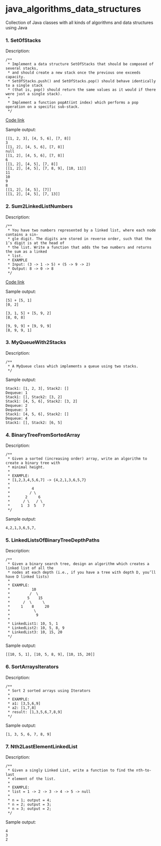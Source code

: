 # java_algorithms_data_structures
Collection of Java classes with all kinds of algorithms and data structures using Java

### 1. SetOfStacks
Description:
```
/**
 * Implement a data structure SetOfStacks that should be composed of several stacks,
 * and should create a new stack once the previous one exceeds capacity. 
 * SetOfStacks.push() and SetOfStacks.pop() should behave identically to a single stack
 * (that is, pop() should return the same values as it would if there were just a single stack).
 *
 * Implement a function popAt(int index) which performs a pop operation on a specific sub-stack.
 */
```
[Code link](https://github.com/wagnerjfr/java_algorithms_data_structures/blob/master/SetOfStacks.java)

Sample output:
```console
[[1, 2, 3], [4, 5, 6], [7, 8]]
3
[[1, 2], [4, 5, 6], [7, 8]]
null
[[1, 2], [4, 5, 6], [7, 8]]
6
[[1, 2], [4, 5], [7, 8]]
[[1, 2], [4, 5], [7, 8, 9], [10, 11]]
11
10
9
8
[[1, 2], [4, 5], [7]]
[[1, 2], [4, 5], [7, 13]]
```
### 2. Sum2LinkedListNumbers
Description:
```
/**
 * You have two numbers represented by a linked list, where each node contains a sin-
 * gle digit. The digits are stored in reverse order, such that the 1’s digit is at the head of
 * the list. Write a function that adds the two numbers and returns the sum as a linked
 * list.
 * EXAMPLE
 * Input: (3 -> 1 -> 5) + (5 -> 9 -> 2)
 * Output: 8 -> 0 -> 8
 */
```
[Code link](https://github.com/wagnerjfr/java_algorithms_data_structures/blob/master/Sum2LinkedListNumbers.java)

Sample output:
```console
[5] + [5, 1]
[0, 2]

[3, 1, 5] + [5, 9, 2]
[8, 0, 8]

[9, 9, 9] + [9, 9, 9]
[8, 9, 9, 1]
```
### 3. MyQueueWith2Stacks
Description:
```
/**
 * A MyQueue class which implements a queue using two stacks.
 */
```
Sample output:
```console
Stack1: [1, 2, 3], Stack2: []
Dequeue: 1
Stack1: [], Stack2: [3, 2]
Stack1: [4, 5, 6], Stack2: [3, 2]
Dequeue: 2
Dequeue: 3
Stack1: [4, 5, 6], Stack2: []
Dequeue: 4
Stack1: [], Stack2: [6, 5]
```
### 4. BinaryTreeFromSortedArray
Description:
```
/**
 * Given a sorted (increasing order) array, write an algorithm to create a binary tree with
 * minimal height.
 *
 * EXAMPLE:
 * [1,2,3,4,5,6,7] -> {4,2,1,3,6,5,7}
 *
 *          4
 *         / \
 *       2     6
 *      / \   / \
 *     1  3  5   7
 */
```
Sample output:
```console
4,2,1,3,6,5,7,
```
### 5. LinkedListsOfBinaryTreeDepthPaths
Description:
```
/**
 * Given a binary search tree, design an algorithm which creates a linked list of all the
 * nodes at each depth (i.e., if you have a tree with depth D, you’ll have D linked lists)
 *
 * EXAMPLE:
 *          10
 *         /  \
 *        5    15
 *      /  \     \
 *     1    8     20
 *           \
 *            9
 *
 * LinkedList1: 10, 5, 1
 * LinkedList2: 10, 5, 8, 9
 * LinkedList3: 10, 15, 20
 */
```
Sample output:
```console
[[10, 5, 1], [10, 5, 8, 9], [10, 15, 20]]
```
### 6. SortArraysIterators
Description:
```
/**
 * Sort 2 sorted arrays using Iterators
 *
 * EXAMPLE:
 * a1: [3,5,6,9]
 * a2: [1,7,8]
 * result: [1,3,5,6,7,8,9]
 */
```
Sample output:
```console
[1, 3, 5, 6, 7, 8, 9]
```
### 7. Nth2LastElementLinkedList
Description:
```
/**
 * Given a singly Linked List, write a function to find the nth-to-last
 * element of the list.
 *
 * EXAMPLE:
 * list = 1 -> 2 -> 3 -> 4 -> 5 -> null
 *
 * n = 1; output = 4;
 * n = 2; output = 3;
 * n = 3; output = 2;
 */
```
Sample output:
```console
4
3
2
```
